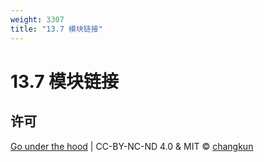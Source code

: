 ```yaml
---
weight: 3307
title: "13.7 模块链接"
---
```


# 13.7 模块链接



## 许可

[Go under the hood](https://github.com/golang-design/under-the-hood) | CC-BY-NC-ND 4.0 & MIT &copy; [changkun](https://changkun.de)